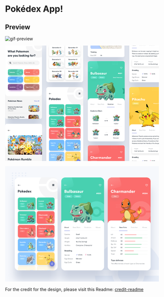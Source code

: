 # Pokédex App!
## Preview
![gif-preview](./preview-source/preview-source.gif)

![img-preview](./preview-source/preview-image.png)

![img2-preview](./preview-source/preview-image-2.png)

For the credit for the design, please visit this Readme: [credit-readme](./preview-source/README.md)